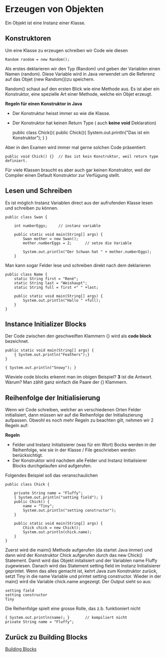 # Erzeugen von Objekten
Ein Objekt ist eine Instanz einer Klasse.

## Konstruktoren
Um eine Klasse zu erzeugen schreiben wir Code wie diesen

    Random random = new Random();
    
Als erstes deklarieren wir den Typ (Random) und geben der Variablen einen Namen (random).
Diese Variable wird in Java verwendet um die Referenz auf das Objet (new Random())zu speichern.

Random() schaut auf den ersten Blick wie eine Methode aus. Es ist aber ein Konstruktor, 
eine spezielle Art einer Methode, welche ein Objet erzeugt.

**Regeln für einen Konstruktor in Java**
* Der Konstruktur heisst immer so wie die Klasse.
* Der Konstruktor hat keinen Return Type ( auch **keine void** Deklaration)


    public class Chick(){
        public Chick(){
            System.out.println("Das ist ein Konstruktor");
        }
    }

Aber in den Examen wird immer mal gerne solchen Code präsentiert:

    public void Chick() {}  // Das ist kein Konstruktor, weil return type definiert.
    

Für viele Klassen braucht es aber auch gar keinen Konstruktor, weil der Compiler
einen Default Konstruktor zur Verfügung stellt.

## Lesen und Schreiben 
Es ist möglich Instanz Variablen direct aus der aufrufenden Klasse lesen und schreiben
zu können.

    public class Swan {
    
        int numberEggs;     // instanz variable
    
        public static void main(String[] args) {
            Swan mother = new Swan();
            mother.numberEggs = 2;      // setze die Variable
    
            System.out.println("Der Schwan hat " + mother.numberEggs);
        }
        
        
Man kann sogar Felder lese und schreiben direkt nach dem deklarieren

    public class Name {
        static String first = "René";
        static String last = "Weishaupt";
        static String full = first +" " +last;
    
        public static void main(String[] args) {
            System.out.println("Hallo " +full);
        }
    }
   
## Instance Initializer Blocks
Der Code zwischen den geschweiften Klammern {} wird als **code block** bezeichnet.

    public static void main(String[] args) {
        { System.out.println("Feathers");}
    }
    
    { System.out.println("Snowy"); }
    
Wieviele code blocks erkennt man im obigen Beispiel?
**3** ist die Antwort. Warum? Man zählt ganz einfach die Paare der {} Klammern.

## Reihenfolge der Initialisierung
Wenn wir Code schreiben, welcher an verschiedenen Orten Felder initialisiert, dann müssen
wir auf die Reihenfolge der Initialiszierung aufpassen.
Obwohl es noch mehr Regeln zu beachten gilt, nehmen wir 2 Regeln auf:

**Regeln**
* Felder und Instanz Initialisierer (was für ein Wort) Bocks werden in der Reihenfolge,
wie sie in der Klasse / File geschrieben werden berücksichtigt.
* Der Konstruktor wird nachdem alle Felder und Instanz Initialisierer Blocks durchgelaufen
sind aufgerufen.

Folgendes Beispiel soll das veranschaulichen

    public class Chick {
        
        private String name = "Fluffy";
        { System.out.println("setting field"); }
        public Chick() {
            name = "Tiny";
            System.out.println("setting constructor");
        }
    
        public static void main(String[] args) {
            Chick chick = new Chick();
            System.out.println(chick.name);
        }
    }
    
Zuerst wird die maim() Methode aufgerufen (da startet Java immer) und dann wird
der Konstruktor Chick aufgerufen durch das new Chick() Statement.
Damit wird das Objekt initalisiert und der Variablen name Fluffy zugewiesen. Danach
wird das Statement setting field im Instanz Initialisierer geprintet.
Wenn das alles gemacht ist, kehrt Java zum Konstruktor zurück, setzt Tiny in die name 
Variable und printet setting constructor.
Wieder in der main() wird die Variable chick.name angezeigt. Der Output sieht so aus:

    setting field
    setting constructor
    Tiny
    
Die Reihenfolge spielt eine grosse Rolle, das z.b. funktioniert nicht

    { System.out.println(name); }       // kompiliert nicht
    private String name = "Fluffy";
    

## Zurück zu Building Blocks
[Building Blocks](BuildingBlocks.md)    

